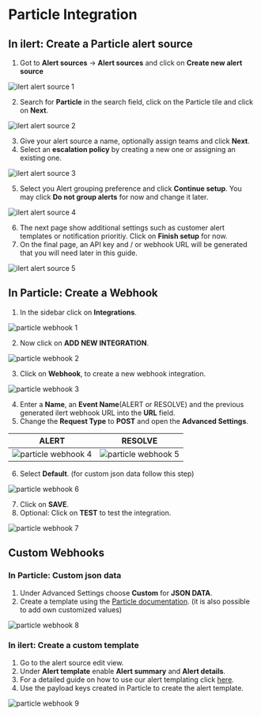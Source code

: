 # Particle Integration

## In ilert: Create a Particle alert source

1. Got to **Alert sources** -> **Alert sources** and click on **Create new alert source**

![ilert alert source 1][1]

2. Search for **Particle** in the search field, click on the Particle tile and click on **Next**.

![ilert alert source 2][2]

3. Give your alert source a name, optionally assign teams and click **Next**.
4. Select an **escalation policy** by creating a new one or assigning an existing one.

![ilert alert source 3][3]

5. Select you Alert grouping preference and click **Continue setup**. You may click **Do not group alerts** for now and change it later.

![ilert alert source 4][4]

6. The next page show additional settings such as customer alert templates or notification prioritiy. Click on **Finish setup** for now.
7. On the final page, an API key and / or webhook URL will be generated that you will need later in this guide.

![ilert alert source 5][5]

## In Particle: Create a Webhook

1. In the sidebar click on **Integrations**.

![particle webhook 1][6]

2. Now click on **ADD NEW INTEGRATION**.

![particle webhook 2][7]

3. Click on **Webhook**, to create a new webhook integration.

![particle webhook 3][8]

4. Enter a **Name**, an **Event Name**(ALERT or RESOLVE) and the previous generated ilert webhook URL into the **URL** field.
5. Change the **Request Type** to **POST** and open the **Advanced Settings**.

| ALERT  | RESOLVE |
| ------------- | ------------- |
| ![particle webhook 4][9]  | ![particle webhook 5][10]  |

6. Select **Default**. (for custom json data follow this step)

![particle webhook 6][11]

7. Click on **SAVE**.
8. Optional: Click on **TEST** to test the integration.

![particle webhook 7][12]


## Custom Webhooks

### In Particle: Custom json data

1. Under Advanced Settings choose **Custom** for **JSON DATA**.
2. Create a template using the [Particle documentation](https://docs.particle.io/reference/cloud-apis/webhooks/). (it is also possible to add own customized values)

![particle webhook 8][13]

### In ilert: Create a custom template

1. Go to the alert source edit view.
2. Under **Alert template** enable **Alert summary** and **Alert details**.
3. For a detailed guide on how to use our alert templating click [here](https://docs.ilert.com/alerting/alert-sources#customize-your-alerts-with-alert-templates).
4. Use the payload keys created in Particle to create the alert template.

![particle webhook 9][14]

[1]: https://github.com/iLert/particle-integration-docs/blob/master/images/ilert_particle_1.png
[2]: https://github.com/iLert/particle-integration-docs/blob/master/images/ilert_particle_2.png
[3]: https://github.com/iLert/particle-integration-docs/blob/master/images/ilert_particle_3.png
[4]: https://github.com/iLert/particle-integration-docs/blob/master/images/ilert_particle_4.png
[5]: https://github.com/iLert/particle-integration-docs/blob/master/images/ilert_particle_5.png
[6]: https://github.com/iLert/particle-integration-docs/blob/master/images/particle_ilert_1.png
[7]: https://github.com/iLert/particle-integration-docs/blob/master/images/particle_ilert_2.png
[8]: https://github.com/iLert/particle-integration-docs/blob/master/images/particle_ilert_3.png
[9]: https://github.com/iLert/particle-integration-docs/blob/master/images/particle_ilert_4.png
[10]: https://github.com/iLert/particle-integration-docs/blob/master/images/particle_ilert_5.png
[11]: https://github.com/iLert/particle-integration-docs/blob/master/images/particle_ilert_6.png
[12]: https://github.com/iLert/particle-integration-docs/blob/master/images/particle_ilert_7.png
[13]: https://github.com/iLert/particle-integration-docs/blob/master/images/particle_ilert_8.png
[14]: https://github.com/iLert/particle-integration-docs/blob/master/images/particle_ilert_9.png
